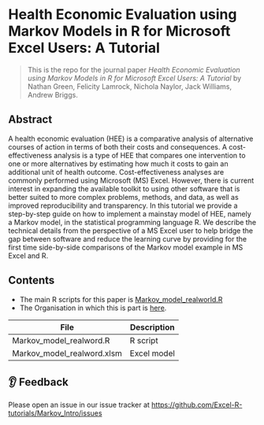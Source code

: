 # Health Economic Evaluation using Markov Models in R for Microsoft Excel Users: A Tutorial

> This is the repo for the journal paper _Health Economic Evaluation using Markov Models in R for Microsoft Excel Users: A Tutorial_ by 
Nathan Green, Felicity Lamrock, Nichola Naylor, Jack Williams, Andrew Briggs.

## Abstract
A health economic evaluation (HEE) is a comparative analysis of alternative courses of action in terms of both their costs and consequences. A cost-effectiveness analysis is a type of HEE that compares one intervention to one or more alternatives by estimating how much it costs to gain an additional unit of health outcome. Cost-effectiveness analyses are commonly performed using Microsoft (MS) Excel. However, there is current interest in expanding the available toolkit to using other software that is better suited to more complex problems, methods, and data, as well as improved reproducibility and transparency. In this tutorial we provide a step-by-step guide on how to implement a mainstay model of HEE, namely a Markov model, in the statistical programming language R. We describe the technical details from the perspective of a MS Excel user to help bridge the gap between software and reduce the learning curve by providing for the first time side-by-side comparisons of the Markov model example in MS Excel and R.

## Contents

* The main R scripts for this paper is [Markov_model_realworld.R](https://github.com/Excel-R-tutorials/Markov_Intro/blob/main/Markov_model_realworld.R)
* The Organisation in which this is part is [here](https://github.com/Excel-R-tutorials).

File | Description
-----|------------
Markov_model_realword.R | R script
Markov_model_realword.xlsm | Excel model


## 👂 Feedback

Please open an issue in our issue tracker at
https://github.com/Excel-R-tutorials/Markov_Intro/issues
